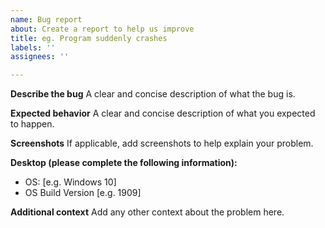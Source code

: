 ```yaml
---
name: Bug report
about: Create a report to help us improve
title: eg. Program suddenly crashes
labels: ''
assignees: ''

---
```


**Describe the bug**
A clear and concise description of what the bug is.

**Expected behavior**
A clear and concise description of what you expected to happen.

**Screenshots**
If applicable, add screenshots to help explain your problem.

**Desktop (please complete the following information):**
 - OS: [e.g. Windows 10]
 - OS Build Version [e.g. 1909]

**Additional context**
Add any other context about the problem here.
